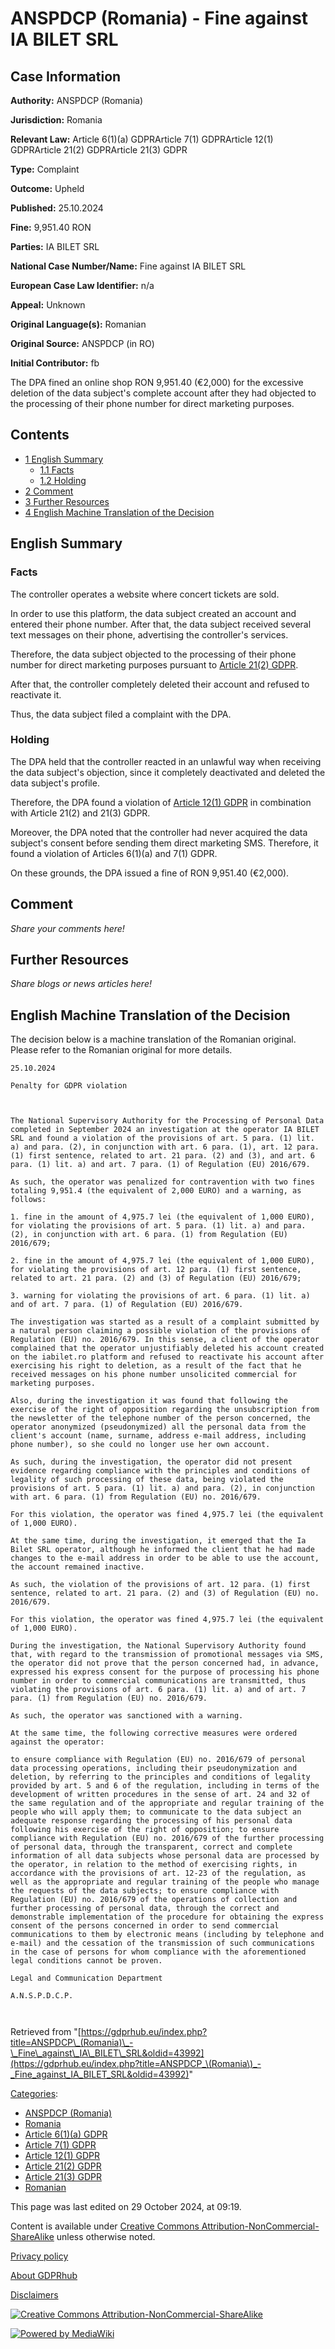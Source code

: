 # ANSPDCP (Romania) - Fine against IA BILET SRL

## Case Information

**Authority:** ANSPDCP (Romania)

**Jurisdiction:** Romania

**Relevant Law:** Article 6(1)(a) GDPRArticle 7(1) GDPRArticle 12(1) GDPRArticle 21(2) GDPRArticle 21(3) GDPR

**Type:** Complaint

**Outcome:** Upheld

**Published:** 25.10.2024

**Fine:** 9,951.40 RON

**Parties:** IA BILET SRL

**National Case Number/Name:** Fine against IA BILET SRL

**European Case Law Identifier:** n/a

**Appeal:** Unknown

**Original Language(s):** Romanian

**Original Source:** ANSPDCP (in RO)

**Initial Contributor:** fb

The DPA fined an online shop RON 9,951.40 (€2,000) for the excessive deletion of the data subject's complete account after they had objected to the processing of their phone number for direct marketing purposes.

## Contents

*   [1 English Summary](#English_Summary)
    *   [1.1 Facts](#Facts)
    *   [1.2 Holding](#Holding)
*   [2 Comment](#Comment)
*   [3 Further Resources](#Further_Resources)
*   [4 English Machine Translation of the Decision](#English_Machine_Translation_of_the_Decision)

## English Summary

### Facts

The controller operates a website where concert tickets are sold.

In order to use this platform, the data subject created an account and entered their phone number. After that, the data subject received several text messages on their phone, advertising the controller's services.

Therefore, the data subject objected to the processing of their phone number for direct marketing purposes pursuant to [Article 21(2) GDPR](/index.php?title=Article_21_GDPR#2 "Article 21 GDPR").

After that, the controller completely deleted their account and refused to reactivate it.

Thus, the data subject filed a complaint with the DPA.

### Holding

The DPA held that the controller reacted in an unlawful way when receiving the data subject's objection, since it completely deactivated and deleted the data subject's profile.

Therefore, the DPA found a violation of [Article 12(1) GDPR](/index.php?title=Article_12_GDPR#1 "Article 12 GDPR") in combination with Article 21(2) and 21(3) GDPR.

Moreover, the DPA noted that the controller had never acquired the data subject's consent before sending them direct marketing SMS. Therefore, it found a violation of Articles 6(1)(a) and 7(1) GDPR.

On these grounds, the DPA issued a fine of RON 9,951.40 (€2,000).

## Comment

_Share your comments here!_

## Further Resources

_Share blogs or news articles here!_

## English Machine Translation of the Decision

The decision below is a machine translation of the Romanian original. Please refer to the Romanian original for more details.

```
25.10.2024

Penalty for GDPR violation

 

The National Supervisory Authority for the Processing of Personal Data completed in September 2024 an investigation at the operator IA BILET SRL and found a violation of the provisions of art. 5 para. (1) lit. a) and para. (2), in conjunction with art. 6 para. (1), art. 12 para. (1) first sentence, related to art. 21 para. (2) and (3), and art. 6 para. (1) lit. a) and art. 7 para. (1) of Regulation (EU) 2016/679.

As such, the operator was penalized for contravention with two fines totaling 9,951.4 (the equivalent of 2,000 EURO) and a warning, as follows:

1. fine in the amount of 4,975.7 lei (the equivalent of 1,000 EURO), for violating the provisions of art. 5 para. (1) lit. a) and para. (2), in conjunction with art. 6 para. (1) from Regulation (EU) 2016/679;

2. fine in the amount of 4,975.7 lei (the equivalent of 1,000 EURO), for violating the provisions of art. 12 para. (1) first sentence, related to art. 21 para. (2) and (3) of Regulation (EU) 2016/679;

3. warning for violating the provisions of art. 6 para. (1) lit. a) and of art. 7 para. (1) of Regulation (EU) 2016/679.

The investigation was started as a result of a complaint submitted by a natural person claiming a possible violation of the provisions of Regulation (EU) no. 2016/679. In this sense, a client of the operator complained that the operator unjustifiably deleted his account created on the iabilet.ro platform and refused to reactivate his account after exercising his right to deletion, as a result of the fact that he received messages on his phone number unsolicited commercial for marketing purposes.

Also, during the investigation it was found that following the exercise of the right of opposition regarding the unsubscription from the newsletter of the telephone number of the person concerned, the operator anonymized (pseudonymized) all the personal data from the client's account (name, surname, address e-mail address, including phone number), so she could no longer use her own account.

As such, during the investigation, the operator did not present evidence regarding compliance with the principles and conditions of legality of such processing of these data, being violated the provisions of art. 5 para. (1) lit. a) and para. (2), in conjunction with art. 6 para. (1) from Regulation (EU) no. 2016/679.

For this violation, the operator was fined 4,975.7 lei (the equivalent of 1,000 EURO).

At the same time, during the investigation, it emerged that the Ia Bilet SRL operator, although he informed the client that he had made changes to the e-mail address in order to be able to use the account, the account remained inactive.

As such, the violation of the provisions of art. 12 para. (1) first sentence, related to art. 21 para. (2) and (3) of Regulation (EU) no. 2016/679.

For this violation, the operator was fined 4,975.7 lei (the equivalent of 1,000 EURO).

During the investigation, the National Supervisory Authority found that, with regard to the transmission of promotional messages via SMS, the operator did not prove that the person concerned had, in advance, expressed his express consent for the purpose of processing his phone number in order to commercial communications are transmitted, thus violating the provisions of art. 6 para. (1) lit. a) and of art. 7 para. (1) from Regulation (EU) no. 2016/679.

As such, the operator was sanctioned with a warning.

At the same time, the following corrective measures were ordered against the operator:

to ensure compliance with Regulation (EU) no. 2016/679 of personal data processing operations, including their pseudonymization and deletion, by referring to the principles and conditions of legality provided by art. 5 and 6 of the regulation, including in terms of the development of written procedures in the sense of art. 24 and 32 of the same regulation and of the appropriate and regular training of the people who will apply them; to communicate to the data subject an adequate response regarding the processing of his personal data following his exercise of the right of opposition; to ensure compliance with Regulation (EU) no. 2016/679 of the further processing of personal data, through the transparent, correct and complete information of all data subjects whose personal data are processed by the operator, in relation to the method of exercising rights, in accordance with the provisions of art. 12-23 of the regulation, as well as the appropriate and regular training of the people who manage the requests of the data subjects; to ensure compliance with Regulation (EU) no. 2016/679 of the operations of collection and further processing of personal data, through the correct and demonstrable implementation of the procedure for obtaining the express consent of the persons concerned in order to send commercial communications to them by electronic means (including by telephone and e-mail) and the cessation of the transmission of such communications in the case of persons for whom compliance with the aforementioned legal conditions cannot be proven.

Legal and Communication Department

A.N.S.P.D.C.P.

 

```

Retrieved from "[https://gdprhub.eu/index.php?title=ANSPDCP\_(Romania)\_-\_Fine\_against\_IA\_BILET\_SRL&oldid=43992](https://gdprhub.eu/index.php?title=ANSPDCP_\(Romania\)_-_Fine_against_IA_BILET_SRL&oldid=43992)"

[Categories](/index.php?title=Special:Categories "Special:Categories"):

*   [ANSPDCP (Romania)](/index.php?title=Category:ANSPDCP_\(Romania\) "Category:ANSPDCP (Romania)")
*   [Romania](/index.php?title=Category:Romania "Category:Romania")
*   [Article 6(1)(a) GDPR](/index.php?title=Category:Article_6\(1\)\(a\)_GDPR "Category:Article 6(1)(a) GDPR")
*   [Article 7(1) GDPR](/index.php?title=Category:Article_7\(1\)_GDPR "Category:Article 7(1) GDPR")
*   [Article 12(1) GDPR](/index.php?title=Category:Article_12\(1\)_GDPR "Category:Article 12(1) GDPR")
*   [Article 21(2) GDPR](/index.php?title=Category:Article_21\(2\)_GDPR "Category:Article 21(2) GDPR")
*   [Article 21(3) GDPR](/index.php?title=Category:Article_21\(3\)_GDPR "Category:Article 21(3) GDPR")
*   [Romanian](/index.php?title=Category:Romanian "Category:Romanian")

This page was last edited on 29 October 2024, at 09:19.

Content is available under [Creative Commons Attribution-NonCommercial-ShareAlike](https://creativecommons.org/licenses/by-nc-sa/4.0/) unless otherwise noted.

[Privacy policy](/index.php?title=GDPRhub:Privacy_policy)

[About GDPRhub](/index.php?title=GDPRhub:About)

[Disclaimers](/index.php?title=GDPRhub:General_disclaimer)

[![Creative Commons Attribution-NonCommercial-ShareAlike](/resources/assets/licenses/cc-by-nc-sa.png)](https://creativecommons.org/licenses/by-nc-sa/4.0/)

[![Powered by MediaWiki](/resources/assets/poweredby_mediawiki_88x31.png)](https://www.mediawiki.org/)